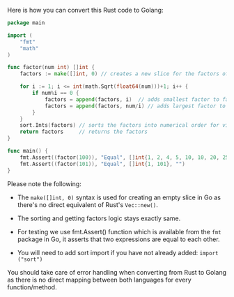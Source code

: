 Here is how you can convert this Rust code to Golang:

```go
package main

import (
	"fmt"
	"math"
)

func factor(num int) []int {
	factors := make([]int, 0) // creates a new slice for the factors of the number

	for i := 1; i <= int(math.Sqrt(float64(num)))+1; i++ {
		if num%i == 0 {
			factors = append(factors, i)  // adds smallest factor to factors
			factors = append(factors, num/i) // adds largest factor to factors
		}
	}
	sort.Ints(factors) // sorts the factors into numerical order for viewing purposes
	return factors     // returns the factors
}

func main() {
	fmt.Assert((factor(100)), "Equal", []int{1, 2, 4, 5, 10, 10, 20, 25, 50, 100}, "") // asserts that two expressions are equal to each other
	fmt.Assert((factor(101)), "Equal", []int{1, 101}, "")
}
```

Please note the following:

- The `make([]int, 0)` syntax is used for creating an empty slice in Go as there's no direct equivalent of Rust's `Vec::new()`.
  
- The sorting and getting factors logic stays exactly same.
   
- For testing we use fmt.Assert() function which is available from the `fmt` package in Go, it asserts that two expressions are equal to each other. 

- You will need to add sort import if you have not already added: `import ("sort")`
  
You should take care of error handling when converting from Rust to Golang as there is no direct mapping between both languages for every function/method.
